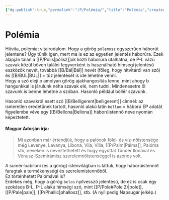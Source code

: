 ```yaml
---
{"dg-publish":true,"permalink":"/P/Polémia/","title":"Polémia","created":"2024-02-07T05:02","updated":"2024-02-08T07:17"}
---
```



# Polémia

Hitvita, polémia; vitairodalom. Hogy a görög `polemosz` egyszerűen háborút jelentene? Úgy tűnik igen, mert ma is ez az egyetlen jelentés háborúra. Ezek alapján talán a [[P/Polis\|pólisz]]ok közti háborúra utalhatna, de P-L vázú szavak közül bőven találni fegyverként is használható hímségi jelentésű eszközök nevét, továbbá [[B/Bál\|Bál]] nevét (főleg, hogy hitvitáról van szó) és [[B/BUL\|BUL]] = tűz jelentését is ide lehetne venni.  
Hogy a szó eleji p amolyan görög ajakhangosítás lenne, mint ahogy b hangunkkal is járulunk néha szavak elé, nem tudni. Mindenesetre öl szavunk is benne lehetne a szóban. Hasonló például böllér szavunk.  

Hasonló szavakról esett szó [[B/Belligerent\|belligerent]] címnél: az ismeretlen eredetűnek tartott, hasonló alakú latin `bellum` = háború EP adatát figyelembe véve egy [[B/Bellona\|Bellona]] háborúistennő neve nyomán képeztetett.  

#### Magyar Adorján írja:  

> Mi azonban már értendjük, hogy a palócok föld- és víz-nőistensége még Levenye, Lavanya, Libona, Vila, Villa, [[P/Palm\|Pálma]], Palóma stb, neveken is neveztethetett és hogy egyúttal Tündér Ilonával és Vénusz-Szemirámisz szerelemnőistenséggel is azonos volt.  

A sumér-babiloni (és a görög) istenvilágban is láttuk, hogy háborúistennőt faragtak a termékenységi és szerelemistennőből.  
Ez történhetett Palómával is?  
Érdekes még, hogy a görög `belos` nyílvessző jelentésű, de ez is csak egy szokásos B-L, P-L alakú hímségi szó, mint [[P/Pole#Pole 2)\|pole]], [[P/Pale\|pale]], [[P/Phallic\|phallosz]], stb. (A nyíl pedig Napsugár jelkép.)  